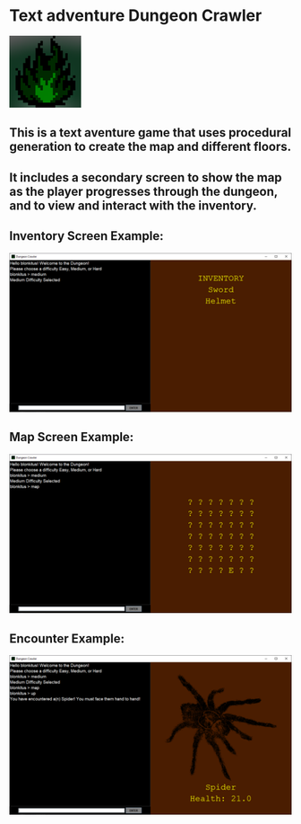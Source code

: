 # Text adventure Dungeon Crawler  
![8 bit image of a green flame](/src/icon.png)  
## This is a text aventure game that uses procedural generation to create the map and different floors.
## It includes a secondary screen to show the map as the player progresses through the dungeon, and to view and interact with the inventory.

## Inventory Screen Example:  
![](InventoryScreen.PNG)  

## Map Screen Example:  
![](mapScreen.PNG)  

## Encounter Example:  
![](Encounter.PNG)